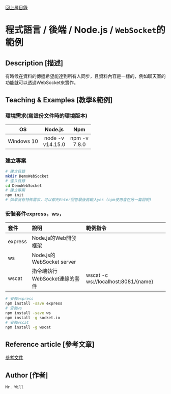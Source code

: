 [回上層目錄](../README.md)

# 程式語言 / 後端 / Node.js / `WebSocket`的範例

## **Description [描述]**
有時候在資料的傳遞希望能達到所有人同步，且資料內容是一樣的，例如聊天室的功能就可以透過WebSocket來實作。

## **Teaching & Examples [教學&範例]**
### 環境需求(寫這份文件時的環境版本)
| OS | Node.js | Npm |
| :----: | :----: | :----: |
| Windows 10 | node -v<br/>v14.15.0 | npm -v<br/>7.8.0 |

### 建立專案
```bash
# 建立目錄
mkdir DemoWebSocket
# 進入目錄
cd DemoWebSocket
# 建立專案
npm init
# 如果沒有特殊需求，可以都先Enter回答最後再輸入yes (npm使用會在另一篇說明)
```

### 安裝套件express，ws，
| 套件 | 說明 | 範例指令 |
| :---- | :---- | :---- |
| express | Node.js的Web開發框架 | |
| ws | Node.js的WebSocket server | |
| wscat | 指令端執行WebSocket連線的套件 | wscat -c ws://localhost:8081/{name} |

```bash
# 安裝express
npm install -save express
# 安裝ws
npm install -save ws
npm install -g socket.io
# 安裝wscat 
npm install -g wscat
```

## **Reference article [參考文章]**
[參考文件]()

## **Author [作者]**
`Mr. Will`
